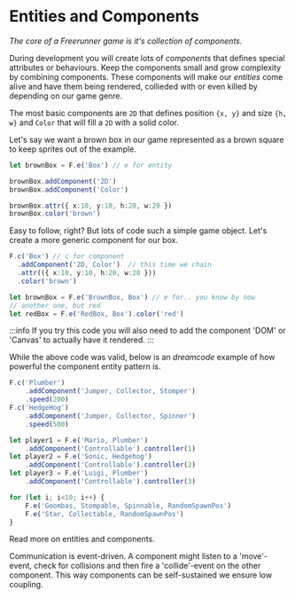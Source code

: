 # Entities and Components

_The core of a Freerunner game is it's collection of components._


During development you will create lots of _components_ that defines special attributes or behaviours.
Keep the components small and grow complexity by combining components.
These components will make our _entities_ come alive and have them being rendered, collieded with or even killed by depending on our game genre.

The most basic components are `2D` that defines position `{x, y}` and size `{h, w}` and `Color` that will fill a `2D` with a solid color.

Let's say we want a brown box in our game represented as a brown square to keep sprites out of the example.

```typescript
let brownBox = F.e('Box') // e for entity

brownBox.addComponent('2D')
brownBox.addComponent('Color')

brownBox.attr({ x:10, y:10, h:20, w:20 })
brownBox.color('brown')
```

Easy to follow, right? But lots of code such a simple game object. Let's create a more generic component for our box.

```typescript
F.c('Box') // c for component
  .addComponent('2D, Color')  // this time we chain
  .attr(({ x:10, y:10, h:20, w:20 }))
  .color('brown')

let brownBox = F.e('BrownBox, Box') // e for.. you know by now
// another one, but red
let redBox = F.e('RedBox, Box').color('red')
```
:::info
If you try this code you will also need to add the component 'DOM' or 'Canvas' to actually have it rendered.
:::

While the above code was valid, below is an _dreamcode_ example of how powerful the component entity pattern is.
```typescript
F.c('Plumber')
    .addComponent('Jumper, Collector, Stomper')
    .speed(200)
F.c('HedgeHog')
    .addComponent('Jumper, Collector, Spinner')
    .speed(500)

let player1 = F.e('Mario, Plumber')
    .addComponent('Controllable').controller(1)
let player2 = F.e('Sonic, Hedgehog')
    .addComponent('Controllable').controller(2)
let player3 = F.e('Luigi, Plumber')
    .addComponent('Controllable').controller(3)

for (let i; i<10; i++) {
    F.e('Goombas, Stompable, Spinnable, RandomSpawnPos')
    F.e('Star, Collectable, RandomSpawnPos')
}
```
Read more on entities and components.

Communication is event-driven. A component might listen to a 'move'-event, check for collisions and then fire a 'collide'-event on the other component. This way components can be self-sustained we ensure low coupling.